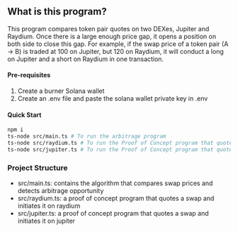 ## What is this program?
This program compares token pair quotes on two DEXes, Jupiter and Raydium.
Once there is a large enough price gap, it opens a position on both side to close this gap.
For example, if the swap price of a token pair (A -> B) is traded at 100 on Jupiter, but 120 on Raydium, it will conduct a long on Jupiter and a short on Raydium in one transaction.

#### Pre-requisites
1. Create a burner Solana wallet
2. Create an .env file and paste the solana wallet private key in .env


#### Quick Start
```bash
npm i
ts-node src/main.ts # To run the arbitrage program
ts-node src/raydium.ts # To run the Proof of Concept program that quotes a swap and initiates it on raydium
ts-node src/jupiter.ts # To run the Proof of Concept program that quotes a swap and initiates it on jupiter
```

### Project Structure
- src/main.ts: contains the algorithm that compares swap prices and detects arbitrage opportunity
- src/raydium.ts: a proof of concept program that quotes a swap and initiates it on raydium
- src/jupiter.ts: a proof of concept program that quotes a swap and initiates it on jupiter
